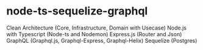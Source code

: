 # node-ts-sequelize-graphql

Clean Architecture (Core, Infrastructure, Domain with Usecase)
Node.js with Typescript (Node-ts and Nodemon)
Express.js (Router and Json)
GraphQL (Graphql.js, Graphql-Express, Graphql-Helix)
Sequelize (Postgres)
